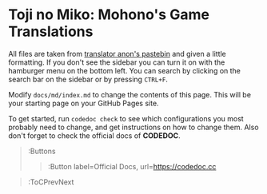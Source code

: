 # Toji no Miko: Mohono's Game Translations
All files are taken from [translator anon's pastebin](https://pastebin.com/LdyviZ8Z) and given a little formatting.
If you don't see the sidebar you can turn it on with the hamburger menu on the bottom left.
You can search by clicking on the search bar on the sidebar or by pressing `CTRL+F`.



Modify `docs/md/index.md` to change the contents of this page. This will be your starting
page on your GitHub Pages site.

To get started, run `codedoc check` to see which configurations you most probably need to change,
and get instructions on how to change them. Also don't forget to check the official docs of **CODEDOC**.

> :Buttons
> > :Button label=Official Docs, url=https://codedoc.cc

> :ToCPrevNext